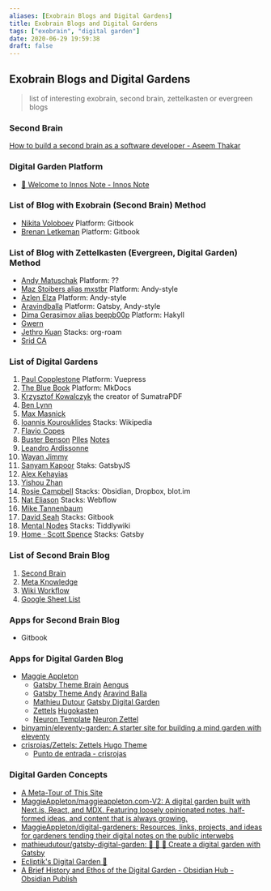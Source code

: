 ```yaml
---
aliases: [Exobrain Blogs and Digital Gardens]
title: Exobrain Blogs and Digital Gardens
tags: ["exobrain", "digital garden"]
date: 2020-06-29 19:59:38
draft: false
---
```


## Exobrain Blogs and Digital Gardens

> list of interesting exobrain, second brain, zettelkasten or evergreen blogs

### Second Brain

[How to build a second brain as a software developer - Aseem Thakar](https://aseemthakar.com/how-to-build-a-second-brain-as-a-software-developer/)

### Digital Garden Platform

- [🎉 Welcome to Innos Note - Innos Note](https://innos.io/space/c1259ea0-2879-b587-916a-766a58fe9441?ps=c1259ea0-2879-b587-916a-766a58fe9441)

### List of Blog with Exobrain (Second Brain) Method

- [Nikita Voloboev](https://wiki.nikitavoloboev.xyz) Platform: Gitbook
- [Brenan Letkeman](https://ltkmn.gitbook.io/brendex/) Platform: Gitbook

### List of Blog with Zettelkasten (Evergreen, Digital Garden) Method

- [Andy Matuschak](https://notes.andymatuschak.org/About_these_notes) Platform: ??
- [Maz Stoibers alias mxstbr](https://notes.mxstbr.com/) Platform: Andy-style
- [Azlen Elza](https://notes.azlen.me/) Platform: Andy-style
- [Aravindballa](https://notes.aravindballa.com/) Platform: Gatsby, Andy-style
- [Dima Gerasimov alias beepb00p](https://beepb00p.xyz/) Platform: Hakyll
- [Gwern](https://www.gwern.net/)
- [Jethro Kuan](https://braindump.jethro.dev/) Stacks: org-roam
- [Srid CA](https://www.srid.ca/356bec10.html)

### List of Digital Gardens

1. [Paul Copplestone](https://paul.copplest.one/) Platform: Vuepress
2. [The Blue Book](https://lyz-code.github.io/blue-book/) Platform: MkDocs
3. [Krzysztof Kowalczyk](https://blog.kowalczyk.info/) the creator of SumatraPDF
4. [Ben Lynn](https://www-cs-students.stanford.edu/~blynn/)
5. [Max Masnick](https://maxmasnick.com/kb/)
6. [Ioannis Kourouklides](https://wiki.kourouklides.com/wiki/Main_Page) Stacks: Wikipedia
7. [Flavio Copes](https://flaviocopes.com/)
8. [Buster Benson](https://busterbenson.com/) [PIles](https://busterbenson.com/piles/) [Notes](https://notes.busterbenson.com/)
9. [Leandro Ardissonne](https://knowledge.lardissone.now.sh/)
10. [Wayan Jimmy](https://wayanjimmy-notebook.netlify.app/)
11. [Sanyam Kapoor](https://www.sanyamkapoor.com/) Staks: GatsbyJS
12. [Alex Kehayias](https://notes.alexkehayias.com/)
13. [Yishou Zhan](https://lastweek.io/)
14. [Rosie Campbell](https://rosiecampbell.me/) Stacks: Obsidian, Dropbox, blot.im
15. [Nat Eliason](https://www.nateliason.com/) Stacks: Webflow
16. [Mike Tannenbaum](https://mind.miketannenbaum.com/)
17. [David Seah](https://davidseah.gitbook.io/davidseah/) Stacks: Gitbook
18. [Mental Nodes](https://www.mentalnodes.com/) Stacks: Tiddlywiki
19. [Home · Scott Spence](https://scottspence.com/) Stacks: Gatsby

### List of Second Brain Blog

1. [Second Brain](https://github.com/KasperZutterman/Second-Brain)
2. [Meta Knowledge](https://github.com/RichardLitt/meta-knowledge)
3. [Wiki Workflow](https://wiki.nikitavoloboev.xyz/other/wiki-workflow)
4. [Google Sheet List](https://docs.google.com/spreadsheets/d/1KtEjnuZEHxUmoiA37_MMM4OFyQcbwVUaLBFa12P8cnU/edit#gid=0)

### Apps for Second Brain Blog

- Gitbook

### Apps for Digital Garden Blog

- [Maggie Appleton](https://github.com/MaggieAppleton/digital-gardeners)
   - [Gatsby Theme Brain](https://github.com/aengusmcmillin/gatsby-theme-brain) [Aengus](https://aengusmcmillin.com/brain)
   - [Gatsby Theme Andy](https://github.com/aravindballa/gatsby-theme-andy) [Aravind Balla](https://notes.aravindballa.com/)
   - [Mathieu Dutour](https://mathieudutour.github.io/gatsby-digital-garden/) [Gatsby Digital Garden](https://github.com/mathieudutour/gatsby-digital-garden/)
   - [Zettels](https://github.com/crisrojas/Zettels) [Hugokasten](https://hugokasten.netlify.app/features.html)
   - [Neuron Template](https://github.com/srid/neuron-template) [Neuron Zettel](https://neuron.zettel.page/)
- [binyamin/eleventy-garden: A starter site for building a mind garden with eleventy](https://github.com/binyamin/eleventy-garden)
- [crisrojas/Zettels: Zettels Hugo Theme](https://github.com/crisrojas/Zettels)
    - [Punto de entrada - crisrojas](https://www.crisrojas.com/notes/)

### Digital Garden Concepts

- [A Meta-Tour of This Site](https://maggieappleton.com/metatour)
- [MaggieAppleton/maggieappleton.com-V2: A digital garden built with Next.js, React, and MDX. Featuring loosely opinionated notes, half-formed ideas, and content that is always growing.](https://github.com/MaggieAppleton/maggieappleton.com-V2)
- [MaggieAppleton/digital-gardeners: Resources, links, projects, and ideas for gardeners tending their digital notes on the public interwebs](https://github.com/MaggieAppleton/digital-gardeners)
- [mathieudutour/gatsby-digital-garden: 🌷 🌻 🌺 Create a digital garden with Gatsby](https://github.com/mathieudutour/gatsby-digital-garden/)
- [Ecliptik's Digital Garden 🌱](https://garden.ecliptik.com/)
- [A Brief History and Ethos of the Digital Garden - Obsidian Hub - Obsidian Publish](https://publish.obsidian.md/hub/05+-+Concepts/A+Brief+History+and+Ethos+of+the+Digital+Garden)
